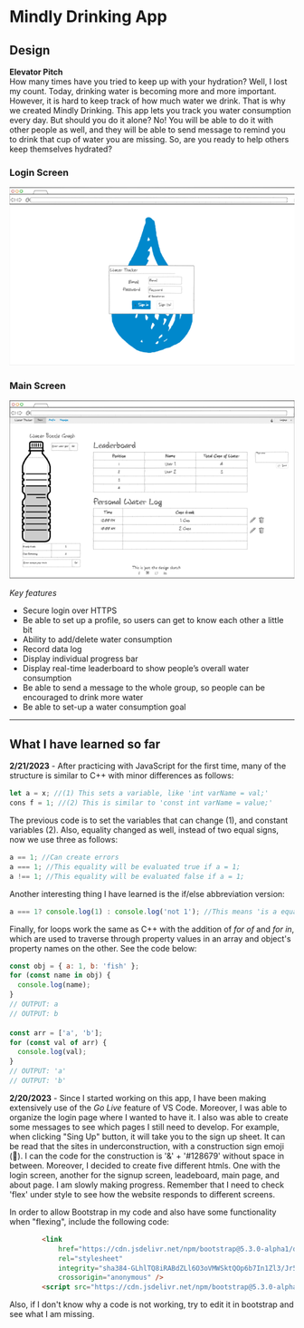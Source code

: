 # Mindly Drinking App

## Design <br>
**Elevator Pitch**<br>
How many times have you tried to keep up with your hydration? Well, I lost my count. Today, drinking water is becoming more and more important. However, it is hard to keep track of how much water we drink. That is why we created Mindly Drinking. This app lets you track you water consumption every day. But should you do it alone? No! You will be able to do it with other people as well, and they will be able to send message to remind you to drink that cup of water you are missing. So, are you ready to help others keep themselves hydrated?

### Login Screen
![Login_screen](Login_screen.png)

### Main Screen
![Main_page](Main_page.png)

*Key features*
-	Secure login over HTTPS
-	Be able to set up a profile, so users can get to know each other a little bit
-	Ability to add/delete water consumption
-	Record data log
-	Display individual progress bar
-	Display real-time leaderboard to show people’s overall water consumption
-	Be able to send a message to the whole group, so people can be encouraged to drink more water
-	Be able to set-up a water consumption goal<br>

-----------------------------------------------------
## **What I have learned so far**
**2/21/2023** - After practicing with JavaScript for the first time, many of the structure is similar to C++ with minor differences as follows:
```javascript
let a = x; //(1) This sets a variable, like 'int varName = val;'
cons f = 1; //(2) This is similar to 'const int varName = value;'
```
The previous code is to set the variables that can change (1), and constant variables (2).
Also, equality changed as well, instead of two equal signs, now we use three as follows:
```javascript
a == 1; //Can create errors
a === 1; //This equality will be evaluated true if a = 1;
a !== 1; //This equality will be evaluated false if a = 1;
```
Another interesting thing I have learned is the if/else abbreviation version:
```javascript
a === 1? console.log(1) : console.log('not 1'); //This means 'is a equal to 1? If so, then 1; otherwise 'not 1'
```
Finally, for loops work the same as C++ with the addition of *for of* and *for in*, which are used to traverse through property values in an array and object's property
names on the other. See the code below:
```javascript
const obj = { a: 1, b: 'fish' };
for (const name in obj) {
  console.log(name);
}
// OUTPUT: a
// OUTPUT: b

const arr = ['a', 'b'];
for (const val of arr) {
  console.log(val);
}
// OUTPUT: 'a'
// OUTPUT: 'b'
```


**2/20/2023** - Since I started working on this app, I have been making extensively use of the *Go Live* feature of VS Code. Moreover, I was able to organize the login page where I wanted to have it. I also was able to create some messages to see which pages I still need to develop. For example, when clicking "Sing Up" button, it will take you to the sign up sheet. It can be read that the sites in underconstruction, with a construction sign emoji (&#128679;). I can the code for the construction is '&' + '#128679' without space in between.
Moreover, I decided to create five different htmls. One with the login screen, another for the signup screen, leadeboard, main page, and about page. I am slowly making progress.
Remember that I need to check 'flex' under style to see how the website responds to different screens.

In order to allow Bootstrap in my code and also have some functionality when "flexing", include the following code:
```html
        <link 
            href="https://cdn.jsdelivr.net/npm/bootstrap@5.3.0-alpha1/dist/css/bootstrap.min.css" 
            rel="stylesheet" 
            integrity="sha384-GLhlTQ8iRABdZLl6O3oVMWSktQOp6b7In1Zl3/Jr59b6EGGoI1aFkw7cmDA6j6gD" 
            crossorigin="anonymous" />
        <script src="https://cdn.jsdelivr.net/npm/bootstrap@5.3.0-alpha1/dist/js/bootstrap.bundle.min.js"></script>
```

Also, if I don't know why a code is not working, try to edit it in bootstrap and see what I am missing.